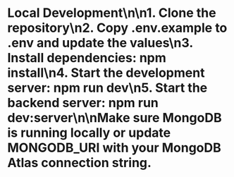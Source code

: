 # Local Development\\n\n1. Clone the repository\n2. Copy .env.example to .env and update the values\n3. Install dependencies: npm install\n4. Start the development server: npm run dev\n5. Start the backend server: npm run dev:server\n\nMake sure MongoDB is running locally or update MONGODB_URI with your MongoDB Atlas connection string.
